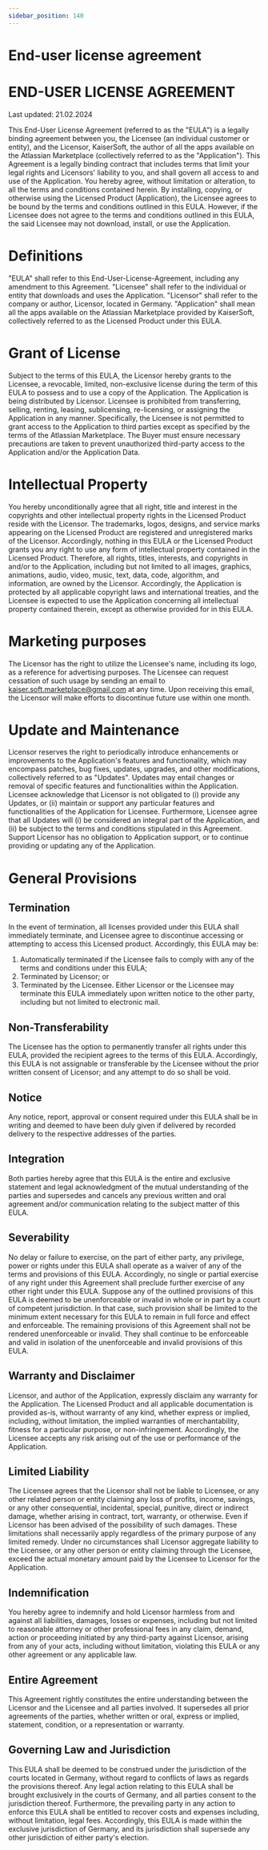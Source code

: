 ```yaml
---
sidebar_position: 140
---
```


# End-user license agreement

# END-USER LICENSE AGREEMENT

Last updated: 21.02.2024

This End-User License Agreement (referred to as the "EULA") is a legally binding agreement between you, the Licensee (an individual customer or entity), and the Licensor, KaiserSoft, the author of all the apps available on the Atlassian Marketplace (collectively referred to as the "Application"). This Agreement is a legally binding contract that includes terms that limit your legal rights and Licensors' liability to you, and shall govern all access to and use of the Application. You hereby agree, without limitation or alteration, to all the terms and conditions contained herein.
By installing, copying, or otherwise using the Licensed Product (Application), the Licensee agrees to be bound by the terms and conditions outlined in this EULA. However, if the Licensee does not agree to the terms and conditions outlined in this EULA, the said Licensee may not download, install, or use the Application.


# Definitions

 "EULA" shall refer to this End-User-License-Agreement, including any amendment to this Agreement.
"Licensee" shall refer to the individual or entity that downloads and uses the Application.
"Licensor" shall refer to the company or author, Licensor, located in Germany.
 "Application" shall mean all the apps available on the Atlassian Marketplace provided by KaiserSoft, collectively referred to as the Licensed Product under this EULA.


# Grant of License

Subject to the terms of this EULA, the Licensor hereby grants to the Licensee, a revocable, limited, non-exclusive license during the term of this EULA to possess and to use a copy of the Application. The Application is being distributed by Licensor. 
Licensee is prohibited from transferring, selling, renting, leasing, sublicensing, re-licensing, or assigning the Application in any manner. Specifically, the Licensee is not permitted to grant access to the Application to third parties except as specified by the terms of the Atlassian Marketplace. The Buyer must ensure necessary precautions are taken to prevent unauthorized third-party access to the Application and/or the Application Data.


# Intellectual Property

You hereby unconditionally agree that all right, title and interest in the copyrights and other intellectual property rights in the Licensed Product reside with the Licensor. The trademarks, logos, designs, and service marks appearing on the Licensed Product are registered and unregistered marks of the Licensor.  Accordingly, nothing in this EULA or the Licensed Product grants you any right to use any form of intellectual property contained in the Licensed Product.
Therefore, all rights, titles, interests, and copyrights in and/or to the Application, including but not limited to all images, graphics, animations, audio, video, music, text, data, code, algorithm, and information, are owned by the Licensor. Accordingly, the Application is protected by all applicable copyright laws and international treaties, and the Licensee is expected to use the Application concerning all intellectual property contained therein, except as otherwise provided for in this EULA.


# Marketing purposes

The Licensor has the right to utilize the Licensee's name, including its logo, as a reference for advertising purposes. The Licensee can request cessation of such usage by sending an email to kaiser.soft.marketplace@gmail.com at any time. Upon receiving this email, the Licensor will make efforts to discontinue future use within one month. 


# Update and Maintenance

Licensor reserves the right to periodically introduce enhancements or improvements to the Application's features and functionality, which may encompass patches, bug fixes, updates, upgrades, and other modifications, collectively referred to as "Updates".
Updates may entail changes or removal of specific features and functionalities within the Application. Licensee acknowledge that Licensor is not obligated to (i) provide any Updates, or (ii) maintain or support any particular features and functionalities of the Application for Licensee.
Furthermore, Licensee agree that all Updates will (i) be considered an integral part of the Application, and (ii) be subject to the terms and conditions stipulated in this Agreement.
Support
Licensor has no obligation to Application support, or to continue providing or updating any of the Application.


# General Provisions

## Termination

In the event of termination, all licenses provided under this EULA shall immediately terminate, and Licensee agree to discontinue accessing or attempting to access this Licensed product.
Accordingly, this EULA may be:
1.	Automatically terminated if the Licensee fails to comply with any of the terms and conditions under this EULA;
2.	Terminated by Licensor; or
3.	Terminated by the Licensee.
Either Licensor or the Licensee may terminate this EULA immediately upon written notice to the other party, including but not limited to electronic mail.

## Non-Transferability

The Licensee has the option to permanently transfer all rights under this EULA, provided the recipient agrees to the terms of this EULA. Accordingly, this EULA is not assignable or transferable by the Licensee without the prior written consent of Licensor; and any attempt to do so shall be void.

## Notice

Any notice, report, approval or consent required under this EULA shall be in writing and deemed to have been duly given if delivered by recorded delivery to the respective addresses of the parties.

## Integration

Both parties hereby agree that this EULA is the entire and exclusive statement and legal acknowledgment of the mutual understanding of the parties and supersedes and cancels any previous written and oral agreement and/or communication relating to the subject matter of this EULA.

## Severability

No delay or failure to exercise, on the part of either party, any privilege, power or rights under this EULA shall operate as a waiver of any of the terms and provisions of this EULA. Accordingly, no single or partial exercise of any right under this Agreement shall preclude further exercise of any other right under this EULA. Suppose any of the outlined provisions of this EULA is deemed to be unenforceable or invalid in whole or in part by a court of competent jurisdiction. In that case, such provision shall be limited to the minimum extent necessary for this EULA to remain in full force and effect and enforceable. The remaining provisions of this Agreement shall not be rendered unenforceable or invalid. They shall continue to be enforceable and valid in isolation of the unenforceable and invalid provisions of this EULA.

## Warranty and Disclaimer

Licensor, and author of the Application, expressly disclaim any warranty for the Application. The Licensed Product and all applicable documentation is provided as-is, without warranty of any kind, whether express or implied, including, without limitation, the implied warranties of merchantability, fitness for a particular purpose, or non-infringement. Accordingly, the Licensee accepts any risk arising out of the use or performance of the Application.

## Limited Liability

The Licensee agrees that the Licensor shall not be liable to Licensee, or any other related person or entity claiming any loss of profits, income, savings, or any other consequential, incidental, special, punitive, direct or indirect damage, whether arising in contract, tort, warranty, or otherwise. Even if Licensor has been advised of the possibility of such damages. These limitations shall necessarily apply regardless of the primary purpose of any limited remedy. Under no circumstances shall Licensor aggregate liability to the Licensee, or any other person or entity claiming through the Licensee, exceed the actual monetary amount paid by the Licensee to Licensor for the Application.

## Indemnification

You hereby agree to indemnify and hold Licensor harmless from and against all liabilities, damages, losses or expenses, including but not limited to reasonable attorney or other professional fees in any claim, demand, action or proceeding initiated by any third-party against Licensor, arising from any of your acts, including without limitation, violating this EULA or any other agreement or any applicable law.

## Entire Agreement

This Agreement rightly constitutes the entire understanding between the Licensor and the Licensee and all parties involved. It supersedes all prior agreements of the parties, whether written or oral, express or implied, statement, condition, or a representation or warranty.

## Governing Law and Jurisdiction

This EULA shall be deemed to be construed under the jurisdiction of the courts located in Germany, without regard to conflicts of laws as regards the provisions thereof. Any legal action relating to this EULA shall be brought exclusively in the courts of Germany, and all parties consent to the jurisdiction thereof. Furthermore, the prevailing party in any action to enforce this EULA shall be entitled to recover costs and expenses including, without limitation, legal fees. Accordingly, this EULA is made within the exclusive jurisdiction of Germany, and its jurisdiction shall supersede any other jurisdiction of either party's election.
